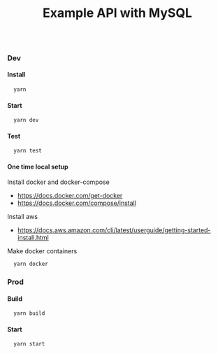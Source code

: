 
</br >
</br >

<h1 align='center'>Example API with MySQL</h1>

<br />

<br />

### Dev

#### Install

```sh
  yarn
```

#### Start

```sh
  yarn dev
```

#### Test

```sh
  yarn test
```

#### One time local setup

Install docker and docker-compose

  - https://docs.docker.com/get-docker
  - https://docs.docker.com/compose/install

Install aws

  - https://docs.aws.amazon.com/cli/latest/userguide/getting-started-install.html

Make docker containers

```sh
  yarn docker
```

### Prod

#### Build

```sh
  yarn build
```

#### Start

```sh
  yarn start
```
